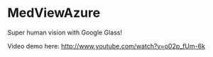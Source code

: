 MedViewAzure
============

Super human vision with Google Glass!

Video demo here:
http://www.youtube.com/watch?v=o02p_fUm-6k

